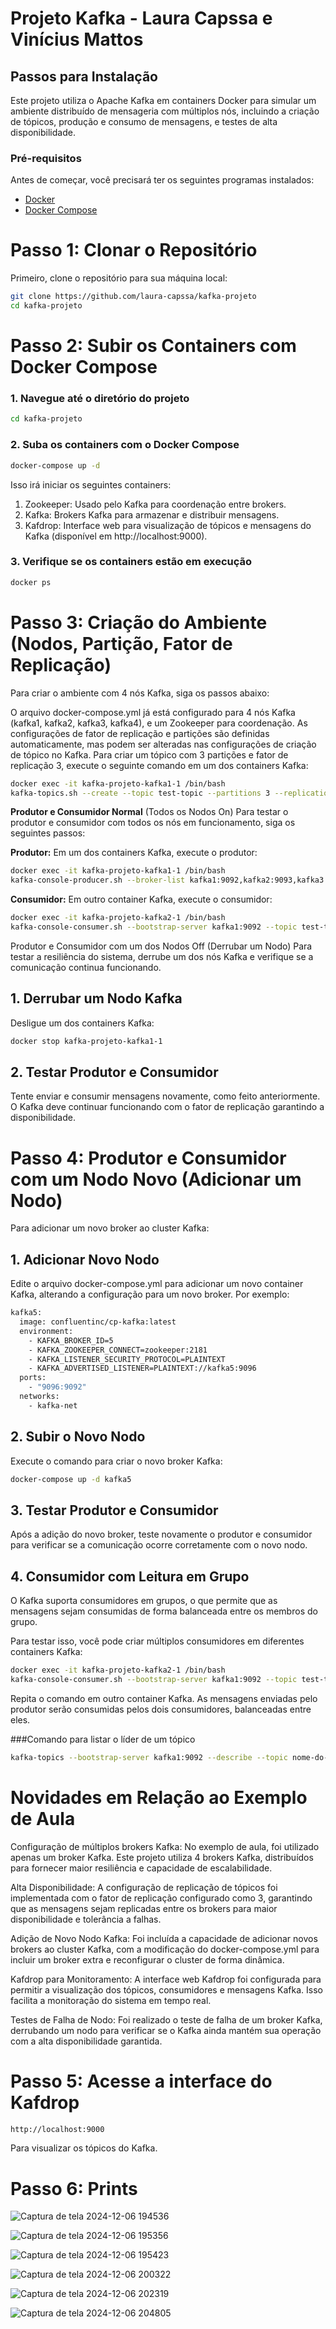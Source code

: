 # Projeto Kafka - Laura Capssa e Vinícius Mattos

## Passos para Instalação

Este projeto utiliza o Apache Kafka em containers Docker para simular um ambiente distribuído de mensageria com múltiplos nós, incluindo a criação de tópicos, produção e consumo de mensagens, e testes de alta disponibilidade.

### Pré-requisitos
Antes de começar, você precisará ter os seguintes programas instalados:

- [Docker](https://www.docker.com/get-started)
- [Docker Compose](https://docs.docker.com/compose/install/)

# Passo 1: Clonar o Repositório

Primeiro, clone o repositório para sua máquina local:

```bash
git clone https://github.com/laura-capssa/kafka-projeto
cd kafka-projeto
```

# Passo 2: Subir os Containers com Docker Compose

### 1. Navegue até o diretório do projeto
```bash
cd kafka-projeto
```

### 2. Suba os containers com o Docker Compose
```bash
docker-compose up -d
```
Isso irá iniciar os seguintes containers:
1. Zookeeper: Usado pelo Kafka para coordenação entre brokers.
2. Kafka: Brokers Kafka para armazenar e distribuir mensagens.
3. Kafdrop: Interface web para visualização de tópicos e mensagens do Kafka (disponível em http://localhost:9000).

### 3. Verifique se os containers estão em execução
```bash
docker ps
```
# Passo 3: Criação do Ambiente (Nodos, Partição, Fator de Replicação)
Para criar o ambiente com 4 nós Kafka, siga os passos abaixo:

O arquivo docker-compose.yml já está configurado para 4 nós Kafka (kafka1, kafka2, kafka3, kafka4), e um Zookeeper para coordenação.
As configurações de fator de replicação e partições são definidas automaticamente, mas podem ser alteradas nas configurações de criação de tópico no Kafka.
Para criar um tópico com 3 partições e fator de replicação 3, execute o seguinte comando em um dos containers Kafka:
```bash
docker exec -it kafka-projeto-kafka1-1 /bin/bash
kafka-topics.sh --create --topic test-topic --partitions 3 --replication-factor 3 --bootstrap-server kafka1:9092
```

**Produtor e Consumidor Normal** (Todos os Nodos On)
Para testar o produtor e consumidor com todos os nós em funcionamento, siga os seguintes passos:

**Produtor:**
Em um dos containers Kafka, execute o produtor:
```bash
docker exec -it kafka-projeto-kafka1-1 /bin/bash
kafka-console-producer.sh --broker-list kafka1:9092,kafka2:9093,kafka3:9094,kafka4:9095 --topic test-topic
```
**Consumidor:**
Em outro container Kafka, execute o consumidor:
```bash
docker exec -it kafka-projeto-kafka2-1 /bin/bash
kafka-console-consumer.sh --bootstrap-server kafka1:9092 --topic test-topic --from-beginning
```

Produtor e Consumidor com um dos Nodos Off (Derrubar um Nodo)
Para testar a resiliência do sistema, derrube um dos nós Kafka e verifique se a comunicação continua funcionando.

## 1. Derrubar um Nodo Kafka
Desligue um dos containers Kafka:
```bash
docker stop kafka-projeto-kafka1-1
```
## 2. Testar Produtor e Consumidor
Tente enviar e consumir mensagens novamente, como feito anteriormente. O Kafka deve continuar funcionando com o fator de replicação garantindo a disponibilidade.

# Passo 4: Produtor e Consumidor com um Nodo Novo (Adicionar um Nodo)
Para adicionar um novo broker ao cluster Kafka:

## 1. Adicionar Novo Nodo
Edite o arquivo docker-compose.yml para adicionar um novo container Kafka, alterando a configuração para um novo broker. Por exemplo:
```bash
kafka5:
  image: confluentinc/cp-kafka:latest
  environment:
    - KAFKA_BROKER_ID=5
    - KAFKA_ZOOKEEPER_CONNECT=zookeeper:2181
    - KAFKA_LISTENER_SECURITY_PROTOCOL=PLAINTEXT
    - KAFKA_ADVERTISED_LISTENER=PLAINTEXT://kafka5:9096
  ports:
    - "9096:9092"
  networks:
    - kafka-net
```

## 2. Subir o Novo Nodo
Execute o comando para criar o novo broker Kafka:
```bash
docker-compose up -d kafka5
```
## 3. Testar Produtor e Consumidor
Após a adição do novo broker, teste novamente o produtor e consumidor para verificar se a comunicação ocorre corretamente com o novo nodo.

## 4. Consumidor com Leitura em Grupo
O Kafka suporta consumidores em grupos, o que permite que as mensagens sejam consumidas de forma balanceada entre os membros do grupo.

Para testar isso, você pode criar múltiplos consumidores em diferentes containers Kafka:
```bash
docker exec -it kafka-projeto-kafka2-1 /bin/bash
kafka-console-consumer.sh --bootstrap-server kafka1:9092 --topic test-topic --group test-group
```
Repita o comando em outro container Kafka. As mensagens enviadas pelo produtor serão consumidas pelos dois consumidores, balanceadas entre eles.

###Comando para listar o líder de um tópico

```bash
kafka-topics --bootstrap-server kafka1:9092 --describe --topic nome-do-topico | grep "Leader"
```

# Novidades em Relação ao Exemplo de Aula
Configuração de múltiplos brokers Kafka: No exemplo de aula, foi utilizado apenas um broker Kafka. Este projeto utiliza 4 brokers Kafka, distribuídos para fornecer maior resiliência e capacidade de escalabilidade.

Alta Disponibilidade: A configuração de replicação de tópicos foi implementada com o fator de replicação configurado como 3, garantindo que as mensagens sejam replicadas entre os brokers para maior disponibilidade e tolerância a falhas.

Adição de Novo Nodo Kafka: Foi incluída a capacidade de adicionar novos brokers ao cluster Kafka, com a modificação do docker-compose.yml para incluir um broker extra e reconfigurar o cluster de forma dinâmica.

Kafdrop para Monitoramento: A interface web Kafdrop foi configurada para permitir a visualização dos tópicos, consumidores e mensagens Kafka. Isso facilita a monitoração do sistema em tempo real.

Testes de Falha de Nodo: Foi realizado o teste de falha de um broker Kafka, derrubando um nodo para verificar se o Kafka ainda mantém sua operação com a alta disponibilidade garantida.

# Passo 5:  Acesse a interface do Kafdrop 
```bash
http://localhost:9000
```
Para visualizar os tópicos do Kafka.


# Passo 6: Prints
![Captura de tela 2024-12-06 194536](https://github.com/user-attachments/assets/81c57ce8-719c-41cf-894b-a555bf6f0e3c)

![Captura de tela 2024-12-06 195356](https://github.com/user-attachments/assets/8457bd01-bc77-49d2-9992-22c9c9652280)

![Captura de tela 2024-12-06 195423](https://github.com/user-attachments/assets/28183071-35e3-4254-8bee-3f3d313b42e0)

![Captura de tela 2024-12-06 200322](https://github.com/user-attachments/assets/93825414-0467-4748-9685-c6eab1b01967)

![Captura de tela 2024-12-06 202319](https://github.com/user-attachments/assets/7a9af42b-948f-4eff-9415-e2f0f2b10b18)

![Captura de tela 2024-12-06 204805](https://github.com/user-attachments/assets/cf328f4d-e656-47e3-ad6b-94f1a593c49c)


